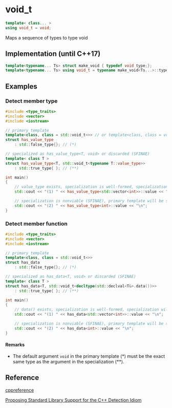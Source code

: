 # void_t

```c++
template< class... >
using void_t = void;
```

Maps a sequence of types to type void

## Implementation (until C++17)

```c++
template<typename... Ts> struct make_void { typedef void type;};
template<typename... Ts> using void_t = typename make_void<Ts...>::type;
```

## Examples

### Detect member type

```c++
#include <type_traits>
#include <vector>
#include <iostream>

// primary template
template<class, class = std::void_t<>> // or template<class, class = void>
struct has_value_type 
    : std::false_type{}; // (*)

// specialized as has_value_type<T, void> or discarded (SFINAE)
template< class T >
struct has_value_type<T, std::void_t<typename T::value_type>> 
    : std::true_type{ }; // (**)

int main()
{
    // value_type exists, specialization is well-formed, specialization will be selected     
    std::cout << "(1) " << has_value_type<std::vector<int>>::value << "\n";

    // specialization is nonviable (SFINAE), primary template will be selected
    std::cout << "(2) " << has_value_type<int>::value << "\n";
}
```

### Detect member function

```c++
#include <type_traits>
#include <vector>
#include <iostream>

// primary template
template<class, class = std::void_t<>> 
struct has_data 
    : std::false_type{}; // (*)

// specialized as has_data<T, void> or discarded (SFINAE)
template< class T >
struct has_data<T, std::void_t<decltype(std::declval<T&>.data())>> 
    : std::true_type{ }; // (**)

int main()
{
    // data() exists, specialization is well-formed, specialization will be selected     
    std::cout << "(1) " << has_data<std::vector<int>>::value << "\n";

    // specialization is nonviable (SFINAE), primary template will be selected
    std::cout << "(2) " << has_data<int>::value << "\n";
}
```



#### Remarks

- The default argument `void` in the primary template (*) must be the exact same type as the argument in 
the specialization (**).

## Reference

[cppreference](https://en.cppreference.com/w/cpp/types/void_t)

[Proposing Standard Library Support for the C++ Detection Idiom](http://www.open-std.org/jtc1/sc22/wg21/docs/papers/2015/n4436.pdf)
